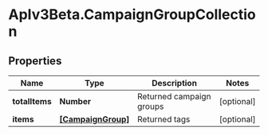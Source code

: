 # ApIv3Beta.CampaignGroupCollection

## Properties

Name | Type | Description | Notes
------------ | ------------- | ------------- | -------------
**totalItems** | **Number** | Returned campaign groups | [optional] 
**items** | [**[CampaignGroup]**](CampaignGroup.md) | Returned tags | [optional] 


